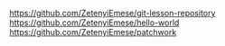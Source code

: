 https://github.com/ZetenyiEmese/git-lesson-repository
https://github.com/ZetenyiEmese/hello-world
https://github.com/ZetenyiEmese/patchwork